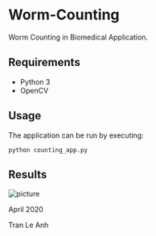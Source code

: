 # Worm-Counting
Worm Counting in Biomedical Application.

## Requirements
- Python 3
- OpenCV

## Usage

The application can be run by executing: 
```bashrc
python counting_app.py
```

## Results

![picture](images/output.jpg)

April 2020

Tran Le Anh

